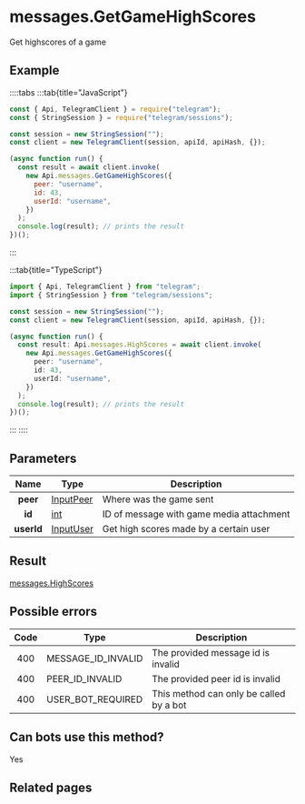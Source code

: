 # messages.GetGameHighScores

Get highscores of a game

## Example

::::tabs
:::tab{title="JavaScript"}

```js
const { Api, TelegramClient } = require("telegram");
const { StringSession } = require("telegram/sessions");

const session = new StringSession("");
const client = new TelegramClient(session, apiId, apiHash, {});

(async function run() {
  const result = await client.invoke(
    new Api.messages.GetGameHighScores({
      peer: "username",
      id: 43,
      userId: "username",
    })
  );
  console.log(result); // prints the result
})();
```

:::

:::tab{title="TypeScript"}

```ts
import { Api, TelegramClient } from "telegram";
import { StringSession } from "telegram/sessions";

const session = new StringSession("");
const client = new TelegramClient(session, apiId, apiHash, {});

(async function run() {
  const result: Api.messages.HighScores = await client.invoke(
    new Api.messages.GetGameHighScores({
      peer: "username",
      id: 43,
      userId: "username",
    })
  );
  console.log(result); // prints the result
})();
```

:::
::::

## Parameters

|    Name    | Type                                                  | Description                              |
| :--------: | ----------------------------------------------------- | ---------------------------------------- |
|  **peer**  | [InputPeer](https://core.telegram.org/type/InputPeer) | Where was the game sent                  |
|   **id**   | [int](https://core.telegram.org/type/int)             | ID of message with game media attachment |
| **userId** | [InputUser](https://core.telegram.org/type/InputUser) | Get high scores made by a certain user   |

## Result

[messages.HighScores](https://core.telegram.org/type/messages.HighScores)

## Possible errors

| Code | Type               | Description                             |
| :--: | ------------------ | --------------------------------------- |
| 400  | MESSAGE_ID_INVALID | The provided message id is invalid      |
| 400  | PEER_ID_INVALID    | The provided peer id is invalid         |
| 400  | USER_BOT_REQUIRED  | This method can only be called by a bot |

## Can bots use this method?

Yes

## Related pages
